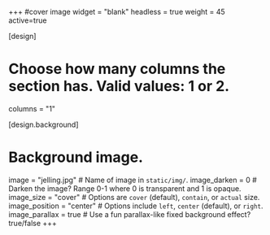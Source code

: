 +++
#cover image
widget = "blank"
headless = true
weight = 45
active=true

[design]
  # Choose how many columns the section has. Valid values: 1 or 2.
  columns = "1"

[design.background]
  
  # Background image.
  image = "jelling.jpg"  # Name of image in `static/img/`.
  image_darken = 0  # Darken the image? Range 0-1 where 0 is transparent and 1 is opaque.
  image_size = "cover"  #  Options are `cover` (default), `contain`, or `actual` size.
  image_position = "center"  # Options include `left`, `center` (default), or `right`.
  image_parallax = true  # Use a fun parallax-like fixed background effect? true/false
+++
